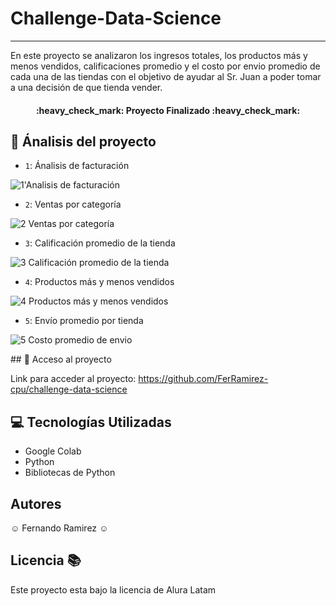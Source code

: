 # Challenge-Data-Science
***
En este proyecto se analizaron los ingresos totales, los productos más y menos vendidos, calificaciones promedio y el costo por envio promedio de cada una de las tiendas con el objetivo de ayudar al Sr. Juan a poder tomar a una decisión de que tienda vender.
<h4 align="center">
:heavy_check_mark: Proyecto Finalizado :heavy_check_mark:
</h4>

## :wrench: Ánalisis del proyecto
- `1`: Ánalisis de facturación

![1'Analisis de facturación](https://github.com/user-attachments/assets/bba062b9-2771-4b2d-93b4-d0338681cf5f)

- `2`: Ventas por categoría
  
![2  Ventas por categoría](https://github.com/user-attachments/assets/fedf525c-4572-4a2a-b50e-dc0705b79693)

  
- `3`: Calificación promedio de la tienda

![3 Calificación promedio de la tienda](https://github.com/user-attachments/assets/376f46d7-fd09-45ab-8d78-3278ba2aa4f5)


- `4`: Productos más y menos vendidos

![4 Productos más y menos vendidos](https://github.com/user-attachments/assets/26a0d1b0-9f72-406a-b1b5-09f6977c616a)

- `5`: Envío promedio por tienda

![5 Costo promedio de envio](https://github.com/user-attachments/assets/fef62a26-6469-47fb-b952-f5b0786ed6c4)


\## :open_file_folder: Acceso al proyecto

Link para acceder al proyecto: https://github.com/FerRamirez-cpu/challenge-data-science


## :computer: Tecnologías Utilizadas
- Google Colab
- Python
- Bibliotecas de Python

## Autores
:relaxed: Fernando Ramirez :relaxed:

## Licencia :books:
Este proyecto esta bajo la licencia de  Alura Latam
